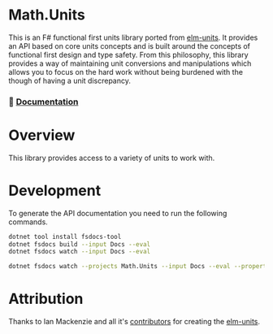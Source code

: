 # Math.Units

This is an F# functional first units library ported from [elm-units](https://package.elm-lang.org/packages/ianmackenzie/elm-units/latest/). It provides an API based on core units concepts and is built around the concepts of functional first design and type safety. From this philosophy, this library provides a way of maintaining unit conversions and manipulations which allows you to focus on the hard work without being burdened with the though of having a unit discrepancy.

### :closed_book: [Documentation](https://evelios.github.io/Math.Units/index.html)

# Overview

This library provides access to a variety of units to work with.


# Development

To generate the API documentation you need to run the following commands.

```bash
dotnet tool install fsdocs-tool
dotnet fsdocs build --input Docs --eval
dotnet fsdocs watch --input Docs --eval

dotnet fsdocs watch --projects Math.Units --input Docs --eval --properties Configuration=Releas
```


# Attribution

Thanks to Ian Mackenzie and all it's [contributors](https://github.com/ianmackenzie/elm-units/graphs/contributors) for creating the [elm-units](https://package.elm-lang.org/packages/ianmackenzie/elm-units/latest/).